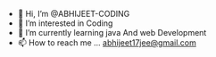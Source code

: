 - 👋 Hi, I’m @ABHIJEET-CODING
- 👀 I’m interested in Coding
- 🌱 I’m currently learning java And web Development
- 📫 How to reach me ... abhijeet17jee@gmail.com

<!---
ABHIJEET-CODING/ABHIJEET-CODING is a ✨ special ✨ repository because its `README.md` (this file) appears on your GitHub profile.
You can click the Preview link to take a look at your changes.
--->
